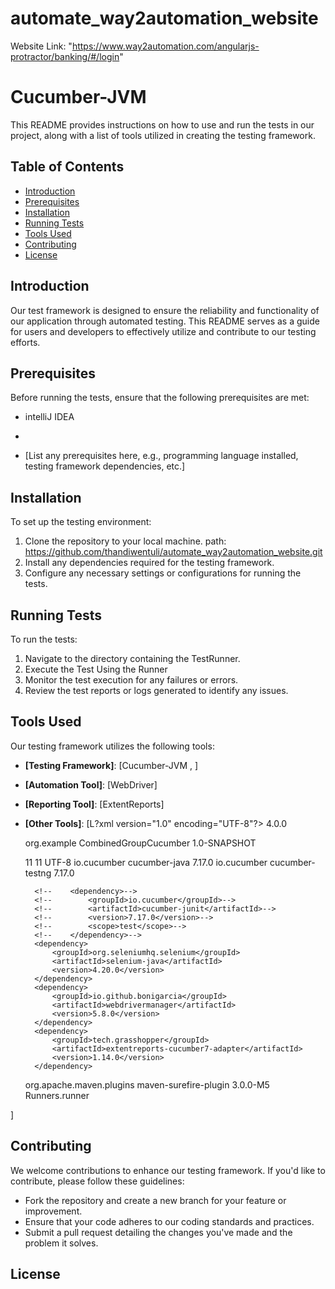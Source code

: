 # automate_way2automation_website

Website Link: "https://www.way2automation.com/angularjs-protractor/banking/#/login"



# Cucumber-JVM 

This README provides instructions on how to use and run the tests in our project, along with a list of tools utilized in creating the testing framework.

## Table of Contents

- [Introduction](#introduction)
- [Prerequisites](#prerequisites)
- [Installation](#installation)
- [Running Tests](#running-tests)
- [Tools Used](#tools-used)
- [Contributing](#contributing)
- [License](#license)

## Introduction

Our test framework is designed to ensure the reliability and functionality of our application through automated testing. This README serves as a guide for users and developers to effectively utilize and contribute to our testing efforts.

## Prerequisites

Before running the tests, ensure that the following prerequisites are met:
- intelliJ IDEA
- 

- [List any prerequisites here, e.g., programming language installed, testing framework dependencies, etc.]

## Installation

To set up the testing environment:

1. Clone the repository to your local machine. path: https://github.com/thandiwentuli/automate_way2automation_website.git
2. Install any dependencies required for the testing framework.
3. Configure any necessary settings or configurations for running the tests.

## Running Tests

To run the tests:

1. Navigate to the directory containing the TestRunner.
2. Execute the Test Using the Runner
3. Monitor the test execution for any failures or errors.
4. Review the test reports or logs generated to identify any issues.

## Tools Used

Our testing framework utilizes the following tools:

- **[Testing Framework]**: [Cucumber-JVM , ]
- **[Automation Tool]**: [WebDriver]
- **[Reporting Tool]**: [ExtentReports]
- **[Other Tools]**: [L?xml version="1.0" encoding="UTF-8"?>
<project xmlns="http://maven.apache.org/POM/4.0.0"
         xmlns:xsi="http://www.w3.org/2001/XMLSchema-instance"
         xsi:schemaLocation="http://maven.apache.org/POM/4.0.0 http://maven.apache.org/xsd/maven-4.0.0.xsd">
    <modelVersion>4.0.0</modelVersion>

    <groupId>org.example</groupId>
    <artifactId>CombinedGroupCucumber</artifactId>
    <version>1.0-SNAPSHOT</version>

    <properties>
        <maven.compiler.source>11</maven.compiler.source>
        <maven.compiler.target>11</maven.compiler.target>
        <project.build.sourceEncoding>UTF-8</project.build.sourceEncoding>
    </properties>
    <dependencies>
        <dependency>
            <groupId>io.cucumber</groupId>
            <artifactId>cucumber-java</artifactId>
            <version>7.17.0</version>
        </dependency>
        <dependency>
            <groupId>io.cucumber</groupId>
            <artifactId>cucumber-testng</artifactId>
            <version>7.17.0</version>
        </dependency>

        <!--    <dependency>-->
        <!--        <groupId>io.cucumber</groupId>-->
        <!--        <artifactId>cucumber-junit</artifactId>-->
        <!--        <version>7.17.0</version>-->
        <!--        <scope>test</scope>-->
        <!--    </dependency>-->
        <dependency>
            <groupId>org.seleniumhq.selenium</groupId>
            <artifactId>selenium-java</artifactId>
            <version>4.20.0</version>
        </dependency>
        <dependency>
            <groupId>io.github.bonigarcia</groupId>
            <artifactId>webdrivermanager</artifactId>
            <version>5.8.0</version>
        </dependency>
        <dependency>
            <groupId>tech.grasshopper</groupId>
            <artifactId>extentreports-cucumber7-adapter</artifactId>
            <version>1.14.0</version>
        </dependency>
    </dependencies>

    <build>
        <plugins>
            <plugin>
                <groupId>org.apache.maven.plugins</groupId>
                <artifactId>maven-surefire-plugin</artifactId>
                <version>3.0.0-M5</version>
                <configuration>
                    <includes>
                        <include>Runners.runner</include>
                    </includes>
                </configuration>
            </plugin>
        </plugins>
    </build>


</project>]

## Contributing

We welcome contributions to enhance our testing framework. If you'd like to contribute, please follow these guidelines:

- Fork the repository and create a new branch for your feature or improvement.
- Ensure that your code adheres to our coding standards and practices.
- Submit a pull request detailing the changes you've made and the problem it solves.

## License

